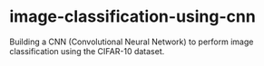 # image-classification-using-cnn
Building a CNN (Convolutional Neural Network) to perform image classification using the CIFAR-10 dataset.
